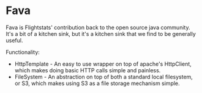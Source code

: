 Fava
====

Fava is Flightstats' contribution back to the open source java community. It's a bit of a kitchen sink, but it's a kitchen sink that we find to be generally useful.

Functionality:

* HttpTemplate - An easy to use wrapper on top of apache's HttpClient, which makes doing basic HTTP calls simple and painless.
* FileSystem - An abstraction on top of both a standard local filesystem, or S3, which makes using S3 as a file storage mechanism simple.
